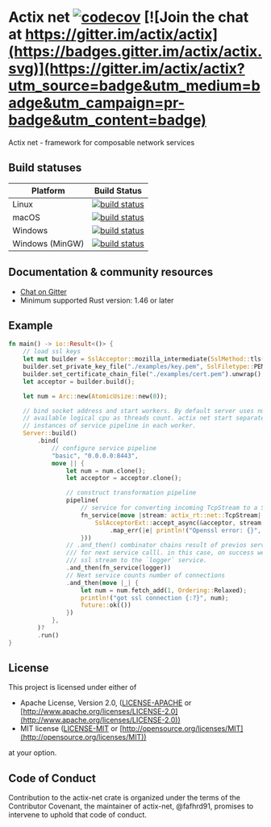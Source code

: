 # Actix net [![codecov](https://codecov.io/gh/actix/actix-net/branch/master/graph/badge.svg)](https://codecov.io/gh/actix/actix-net) [![Join the chat at https://gitter.im/actix/actix](https://badges.gitter.im/actix/actix.svg)](https://gitter.im/actix/actix?utm_source=badge&utm_medium=badge&utm_campaign=pr-badge&utm_content=badge)

Actix net - framework for composable network services

## Build statuses

| Platform         | Build Status |
| ---------------- | ------------ |
| Linux            | [![build status](https://github.com/actix/actix-net/workflows/CI%20%28Linux%29/badge.svg?branch=master&event=push)](https://github.com/actix/actix-net/actions?query=workflow%3A"CI+(Linux)") |
| macOS            | [![build status](https://github.com/actix/actix-net/workflows/CI%20%28macOS%29/badge.svg?branch=master&event=push)](https://github.com/actix/actix-net/actions?query=workflow%3A"CI+(macOS)") |
| Windows          | [![build status](https://github.com/actix/actix-net/workflows/CI%20%28Windows%29/badge.svg?branch=master&event=push)](https://github.com/actix/actix-net/actions?query=workflow%3A"CI+(Windows)") |
| Windows (MinGW)  | [![build status](https://github.com/actix/actix-net/workflows/CI%20%28Windows-mingw%29/badge.svg?branch=master&event=push)](https://github.com/actix/actix-net/actions?query=workflow%3A"CI+(Windows-mingw)") |

## Documentation & community resources

* [Chat on Gitter](https://gitter.im/actix/actix)
* Minimum supported Rust version: 1.46 or later

## Example

```rust
fn main() -> io::Result<()> {
    // load ssl keys
    let mut builder = SslAcceptor::mozilla_intermediate(SslMethod::tls()).unwrap();
    builder.set_private_key_file("./examples/key.pem", SslFiletype::PEM).unwrap();
    builder.set_certificate_chain_file("./examples/cert.pem").unwrap();
    let acceptor = builder.build();

    let num = Arc::new(AtomicUsize::new(0));

    // bind socket address and start workers. By default server uses number of
    // available logical cpu as threads count. actix net start separate
    // instances of service pipeline in each worker.
    Server::build()
        .bind(
            // configure service pipeline
            "basic", "0.0.0.0:8443",
            move || {
                let num = num.clone();
                let acceptor = acceptor.clone();

                // construct transformation pipeline
                pipeline(
                    // service for converting incoming TcpStream to a SslStream<TcpStream>
                    fn_service(move |stream: actix_rt::net::TcpStream| async move {
                        SslAcceptorExt::accept_async(&acceptor, stream.into_parts().0).await
                            .map_err(|e| println!("Openssl error: {}", e))
                    }))
                // .and_then() combinator chains result of previos service call to argument
                /// for next service calll. in this case, on success we chain
                /// ssl stream to the `logger` service.
                .and_then(fn_service(logger))
                // Next service counts number of connections
                .and_then(move |_| {
                    let num = num.fetch_add(1, Ordering::Relaxed);
                    println!("got ssl connection {:?}", num);
                    future::ok(())
                })
            },
        )?
        .run()
}
```

## License

This project is licensed under either of

* Apache License, Version 2.0, ([LICENSE-APACHE](LICENSE-APACHE) or [http://www.apache.org/licenses/LICENSE-2.0](http://www.apache.org/licenses/LICENSE-2.0))
* MIT license ([LICENSE-MIT](LICENSE-MIT) or [http://opensource.org/licenses/MIT](http://opensource.org/licenses/MIT))

at your option.

## Code of Conduct

Contribution to the actix-net crate is organized under the terms of the
Contributor Covenant, the maintainer of actix-net, @fafhrd91, promises to
intervene to uphold that code of conduct.

